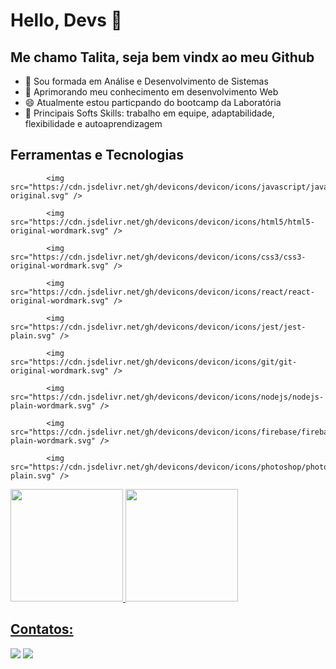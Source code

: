 # Hello, Devs 👋
## Me chamo Talita, seja bem vindx ao  meu Github

- 🔭 Sou formada em Análise e Desenvolvimento de Sistemas
- 🌱 Aprimorando meu conhecimento em desenvolvimento Web
- 😄 Atualmente estou particpando do bootcamp da Laboratória 
- 👯 Principais Softs Skills: trabalho em equipe, adaptabilidade, flexibilidade e autoaprendizagem

## Ferramentas e Tecnologias

            <img src="https://cdn.jsdelivr.net/gh/devicons/devicon/icons/javascript/javascript-original.svg" />

            <img src="https://cdn.jsdelivr.net/gh/devicons/devicon/icons/html5/html5-original-wordmark.svg" />
          
            <img src="https://cdn.jsdelivr.net/gh/devicons/devicon/icons/css3/css3-original-wordmark.svg" />
          
            <img src="https://cdn.jsdelivr.net/gh/devicons/devicon/icons/react/react-original-wordmark.svg" />
          
            <img src="https://cdn.jsdelivr.net/gh/devicons/devicon/icons/jest/jest-plain.svg" />
          
            <img src="https://cdn.jsdelivr.net/gh/devicons/devicon/icons/git/git-original-wordmark.svg" />
          
            <img src="https://cdn.jsdelivr.net/gh/devicons/devicon/icons/nodejs/nodejs-plain-wordmark.svg" />
          
            <img src="https://cdn.jsdelivr.net/gh/devicons/devicon/icons/firebase/firebase-plain-wordmark.svg" />
          
            <img src="https://cdn.jsdelivr.net/gh/devicons/devicon/icons/photoshop/photoshop-plain.svg" />


<div>
<a href="https://github.com/talitamsx">
<img height="180em" src="https://github-readme-stats.vercel.app/api/top-langs/?username=talitamsx&layout=compact&langs_count=7&theme=dracula"/>
<img height="180em" src="https://github-readme-stats.vercel.app/api?username=talitamsx&show_icons=true&theme=dracula&include_all_commits=true&count_private=true"/>
</div>

## Contatos:
<div>
<a href = "mailto:talitamsx@gmail.com"><img src="https://img.shields.io/badge/Gmail-D14836?style=for-the-badge&logo=gmail&logoColor=white" target="_blank"></a>
<a href="https://www.linkedin.com/in/talitamsxi" target="_blank"><img src="https://img.shields.io/badge/-LinkedIn-%230077B5?style=for-the-badge&logo=linkedin&logoColor=white" target="_blank"></a>   
</div>
